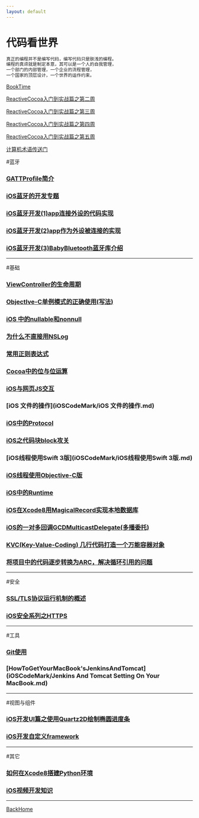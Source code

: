 ```yaml
---
layout: default
---
```


# 代码看世界

```markdown
真正的编程并不是编写代码，编写代码只是肤浅的编程。
编程的真谛就是制定本意，其可以是一个人的自我管理，
一个部门的内部管理，一个企业的流程管理，
一个国家的顶层设计，一个世界的运作约束。
```

[BookTime](iOSCodeMark/Book.md)

[ReactiveCocoa入门到实战篇之第二周](iOSCodeMark/第二周PDF.pdf)

[ReactiveCocoa入门到实战篇之第三周](iOSCodeMark/第三周PDF.pdf)

[ReactiveCocoa入门到实战篇之第四周](iOSCodeMark/第四周PDF.pdf)

[ReactiveCocoa入门到实战篇之第五周](iOSCodeMark/第五周PDF.pdf)

[计算机术语传送门](iOSCodeMark/计算机术语传送门.md)







#蓝牙

### [GATTProfile简介](iOSCodeMark/GATTProfile简介.md)



### [iOS蓝牙的开发专题](iOSCodeMark/iOS蓝牙的开发专题.md)



### [iOS蓝牙开发(1)app连接外设的代码实现](iOSCodeMark/iOS蓝牙开发首篇.md)



### [iOS蓝牙开发(2)app作为外设被连接的实现](iOSCodeMark/iOS蓝牙开发中篇.md)



### [iOS蓝牙开发(3)BabyBluetooth蓝牙库介绍](iOSCodeMark/iOS蓝牙开发末篇.md)

------





#基础

### [ViewController的生命周期](iOSCodeMark/ViewController的生命周期.md)



### [ObjectIve-C单例模式的正确使用(写法)](iOSCodeMark/单例模式的正确使用.md)



### [iOS 中的nullable和nonnull](iOSCodeMark/iOS中的nullable和nonnull.md)



### [为什么不直接用NSLog](iOSCodeMark/不直接用NSLog.md)



### [常用正则表达式](iOSCodeMark/常用的正则表达式.md)



### [Cocoa中的位与位运算](iOSCodeMark/Cocoa中的位与位运算.md)



### [iOS与网页JS交互](iOSCodeMark/iOS与网页JS交互.md)



### [iOS 文件的操作](iOSCodeMark/iOS 文件的操作.md)



### [iOS中的Protocol](iOSCodeMark/iOS中的Protocol.md)



### [iOS之代码块block攻关](iOSCodeMark/iOS之代码块block攻关.md)



### [iOS线程使用Swift 3版](iOSCodeMark/iOS线程使用Swift 3版.md)



### [iOS线程使用Objective-C版](iOSCodeMark/iOS线程使用Objective-C版.md)



### [iOS中的Runtime](iOSCodeMark/iOS中的Runtime.md)



### [iOS在Xcode8用MagicalRecord实现本地数据库](iOSCodeMark/iOS在Xcode8用MagicalRecord实现本地数据库.md)



### [iOS的一对多回调GCDMulticastDelegate(多播委托)](iOSCodeMark/iOS的GCDMulticastDelegate多播委托.md)



### [KVC(Key-Value-Coding) 几行代码打造一个万能容器对象](iOSCodeMark/KVC打造一个万能容器对象.md)



### [将项目中的代码逐步转换为ARC，解决循环引用的问题](iOSCodeMark/解决循环引用的问题.md)

------





#安全

### [SSL/TLS协议运行机制的概述](iOSCodeMark/SSL和TLS协议运行机制的概述.md)



### [iOS安全系列之HTTPS](iOSCodeMark/iOS安全系列之HTTPS.md)

------





#工具

### [Git使用](iOSCodeMark/Git使用.md)



### [HowToGetYourMacBook'sJenkinsAndTomcat](iOSCodeMark/Jenkins And Tomcat Setting On Your MacBook.md)

------





#视图与组件

### [iOS开发UI篇之使用Quartz2D绘制椭圆进度条](iOSCodeMark/iOS开发UI篇之使用Quartz2D绘制椭圆进度条.md)



### [iOS开发自定义framework](iOSCodeMark/iOS开发自定义framework.md)

------





#其它

### [如何在Xcode8搭建Python环境](iOSCodeMark/Xcode8搭建Python环境.md)



### [iOS视频开发知识](iOSCodeMark/iOS视频开发知识.md)

------



[BackHome](http://robinshare.github.io/)

